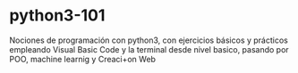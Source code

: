 # python3-101

Nociones de programación con python3, con ejercicios básicos y prácticos empleando Visual Basic Code y la terminal desde nivel basico, pasando por POO, machine learnig y Creaci+on Web
